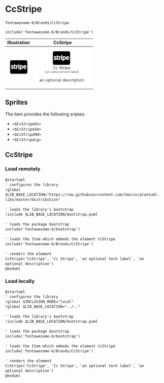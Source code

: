 # CcStripe


```text
fontawesome-6/Brands/CcStripe
```

```text
include('fontawesome-6/Brands/CcStripe')
```



| Illustration | CcStripe |
| :---: | :---: |
| ![illustration for Illustration](../../fontawesome-6/Brands/CcStripe.png) | ![illustration for CcStripe](../../fontawesome-6/Brands/CcStripe.Local.png) |



## Sprites
The item provides the following sriptes:

- `<$CcStripeXs>`
- `<$CcStripeSm>`
- `<$CcStripeMd>`
- `<$CcStripeLg>`





## CcStripe

### Load remotely
```plantuml
@startuml
' configures the library
!global $LIB_BASE_LOCATION="https://raw.githubusercontent.com/tmorin/plantuml-libs/master/distribution"

' loads the library's bootstrap
!include $LIB_BASE_LOCATION/bootstrap.puml

' loads the package bootstrap
include('fontawesome-6/bootstrap')

' loads the Item which embeds the element CcStripe
include('fontawesome-6/Brands/CcStripe')

' renders the element
CcStripe('CcStripe', 'Cc Stripe', 'an optional tech label', 'an optional description')
@enduml
```

### Load locally
```plantuml
@startuml
' configures the library
!global $INCLUSION_MODE="local"
!global $LIB_BASE_LOCATION="../.."

' loads the library's bootstrap
!include $LIB_BASE_LOCATION/bootstrap.puml

' loads the package bootstrap
include('fontawesome-6/bootstrap')

' loads the Item which embeds the element CcStripe
include('fontawesome-6/Brands/CcStripe')

' renders the element
CcStripe('CcStripe', 'Cc Stripe', 'an optional tech label', 'an optional description')
@enduml
```

